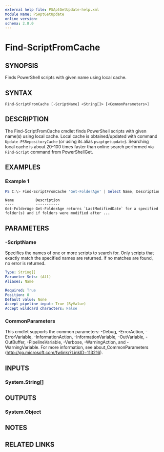 ```yaml
---
external help file: PSAptGetUpdate-help.xml
Module Name: PSAptGetUpdate
online version:
schema: 2.0.0
---
```


# Find-ScriptFromCache

## SYNOPSIS
Finds PowerShell scripts with given name using local cache.

## SYNTAX

```
Find-ScriptFromCache [-ScriptName] <String[]> [<CommonParameters>]
```

## DESCRIPTION

The Find-ScriptFromCache cmdlet finds PowerShell scripts with given name(s) using local cache.
Local cache is obtained/updated with command `Update-PSRepositoryCache` (or using its alias `psaptgetupdate`).
Searching local cache is about 20-100 times faster than online search performed via `Find-Script` command from PowerShellGet.

## EXAMPLES

### Example 1

```powershell
PS C:\> Find-ScriptFromCache 'Get-FolderAge' | Select Name, Description
```

```
Name          Description
----          -----------
Get-FolderAge Get-FolderAge returns `LastModifiedDate` for a specified folder(s) and if folders were modified after ...
```

## PARAMETERS

### -ScriptName

Specifies the names of one or more scripts to search for.
Only scripts that exactly match the specified names are returned.
If no matches are found, no error is returned.

```yaml
Type: String[]
Parameter Sets: (All)
Aliases: Name

Required: True
Position: 0
Default value: None
Accept pipeline input: True (ByValue)
Accept wildcard characters: False
```

### CommonParameters
This cmdlet supports the common parameters: -Debug, -ErrorAction, -ErrorVariable, -InformationAction, -InformationVariable, -OutVariable, -OutBuffer, -PipelineVariable, -Verbose, -WarningAction, and -WarningVariable. For more information, see about_CommonParameters (http://go.microsoft.com/fwlink/?LinkID=113216).

## INPUTS

### System.String[]

## OUTPUTS

### System.Object

## NOTES

## RELATED LINKS
